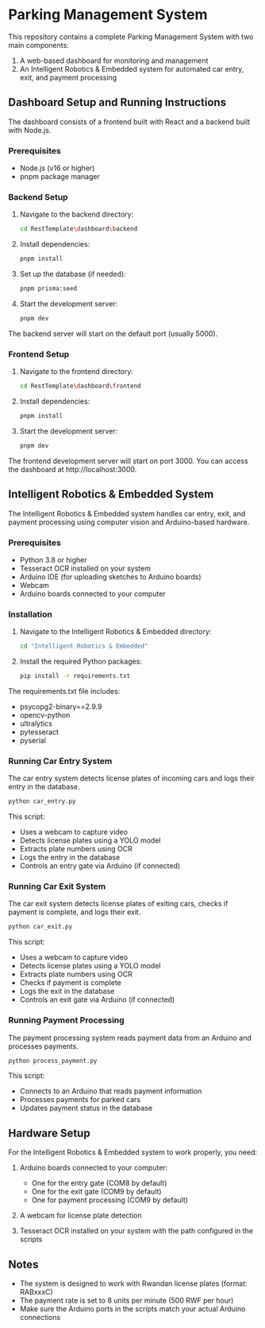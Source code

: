 # Parking Management System

This repository contains a complete Parking Management System with two main components:
1. A web-based dashboard for monitoring and management
2. An Intelligent Robotics & Embedded system for automated car entry, exit, and payment processing

## Dashboard Setup and Running Instructions

The dashboard consists of a frontend built with React and a backend built with Node.js.

### Prerequisites

- Node.js (v16 or higher)
- pnpm package manager

### Backend Setup

1. Navigate to the backend directory:
   ```bash
   cd RestTemplate\dashboard\backend
   ```

2. Install dependencies:
   ```bash
   pnpm install
   ```

3. Set up the database (if needed):
   ```bash
   pnpm prisma:seed
   ```

4. Start the development server:
   ```bash
   pnpm dev
   ```

The backend server will start on the default port (usually 5000).

### Frontend Setup

1. Navigate to the frontend directory:
   ```bash
   cd RestTemplate\dashboard\frontend
   ```

2. Install dependencies:
   ```bash
   pnpm install
   ```

3. Start the development server:
   ```bash
   pnpm dev
   ```

The frontend development server will start on port 3000. You can access the dashboard at http://localhost:3000.

## Intelligent Robotics & Embedded System

The Intelligent Robotics & Embedded system handles car entry, exit, and payment processing using computer vision and Arduino-based hardware.

### Prerequisites

- Python 3.8 or higher
- Tesseract OCR installed on your system
- Arduino IDE (for uploading sketches to Arduino boards)
- Webcam
- Arduino boards connected to your computer

### Installation

1. Navigate to the Intelligent Robotics & Embedded directory:
   ```bash
   cd "Intelligent Robotics & Embedded"
   ```

2. Install the required Python packages:
   ```bash
   pip install -r requirements.txt
   ```

The requirements.txt file includes:
- psycopg2-binary==2.9.9
- opencv-python
- ultralytics
- pytesseract
- pyserial

### Running Car Entry System

The car entry system detects license plates of incoming cars and logs their entry in the database.

```bash
python car_entry.py
```

This script:
- Uses a webcam to capture video
- Detects license plates using a YOLO model
- Extracts plate numbers using OCR
- Logs the entry in the database
- Controls an entry gate via Arduino (if connected)

### Running Car Exit System

The car exit system detects license plates of exiting cars, checks if payment is complete, and logs their exit.

```bash
python car_exit.py
```

This script:
- Uses a webcam to capture video
- Detects license plates using a YOLO model
- Extracts plate numbers using OCR
- Checks if payment is complete
- Logs the exit in the database
- Controls an exit gate via Arduino (if connected)

### Running Payment Processing

The payment processing system reads payment data from an Arduino and processes payments.

```bash
python process_payment.py
```

This script:
- Connects to an Arduino that reads payment information
- Processes payments for parked cars
- Updates payment status in the database

## Hardware Setup

For the Intelligent Robotics & Embedded system to work properly, you need:

1. Arduino boards connected to your computer:
   - One for the entry gate (COM8 by default)
   - One for the exit gate (COM9 by default)
   - One for payment processing (COM9 by default)

2. A webcam for license plate detection

3. Tesseract OCR installed on your system with the path configured in the scripts

## Notes

- The system is designed to work with Rwandan license plates (format: RABxxxC)
- The payment rate is set to 8 units per minute (500 RWF per hour)
- Make sure the Arduino ports in the scripts match your actual Arduino connections
